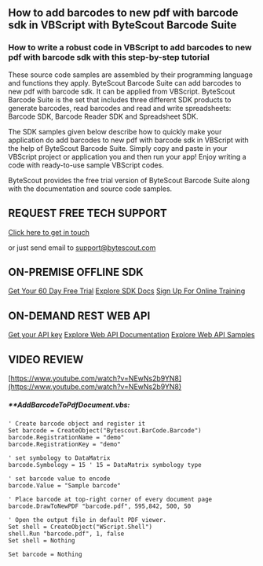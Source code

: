 ## How to add barcodes to new pdf with barcode sdk in VBScript with ByteScout Barcode Suite

### How to write a robust code in VBScript to add barcodes to new pdf with barcode sdk with this step-by-step tutorial

These source code samples are assembled by their programming language and functions they apply. ByteScout Barcode Suite can add barcodes to new pdf with barcode sdk. It can be applied from VBScript. ByteScout Barcode Suite is the set that includes three different SDK products to generate barcodes, read barcodes and read and write spreadsheets: Barcode SDK, Barcode Reader SDK and Spreadsheet SDK.

The SDK samples given below describe how to quickly make your application do add barcodes to new pdf with barcode sdk in VBScript with the help of ByteScout Barcode Suite.  Simply copy and paste in your VBScript project or application you and then run your app! Enjoy writing a code with ready-to-use sample VBScript codes.

ByteScout provides the free trial version of ByteScout Barcode Suite along with the documentation and source code samples.

## REQUEST FREE TECH SUPPORT

[Click here to get in touch](https://bytescout.zendesk.com/hc/en-us/requests/new?subject=ByteScout%20Barcode%20Suite%20Question)

or just send email to [support@bytescout.com](mailto:support@bytescout.com?subject=ByteScout%20Barcode%20Suite%20Question) 

## ON-PREMISE OFFLINE SDK 

[Get Your 60 Day Free Trial](https://bytescout.com/download/web-installer?utm_source=github-readme)
[Explore SDK Docs](https://bytescout.com/documentation/index.html?utm_source=github-readme)
[Sign Up For Online Training](https://academy.bytescout.com/)


## ON-DEMAND REST WEB API

[Get your API key](https://pdf.co/documentation/api?utm_source=github-readme)
[Explore Web API Documentation](https://pdf.co/documentation/api?utm_source=github-readme)
[Explore Web API Samples](https://github.com/bytescout/ByteScout-SDK-SourceCode/tree/master/PDF.co%20Web%20API)

## VIDEO REVIEW

[https://www.youtube.com/watch?v=NEwNs2b9YN8](https://www.youtube.com/watch?v=NEwNs2b9YN8)




<!-- code block begin -->

##### ****AddBarcodeToPdfDocument.vbs:**
    
```
' Create barcode object and register it
Set barcode = CreateObject("Bytescout.BarCode.Barcode")
barcode.RegistrationName = "demo"
barcode.RegistrationKey = "demo"

' set symbology to DataMatrix
barcode.Symbology = 15 ' 15 = DataMatrix symbology type

' set barcode value to encode
barcode.Value = "Sample barcode" 

' Place barcode at top-right corner of every document page
barcode.DrawToNewPDF "barcode.pdf", 595,842, 500, 50

' Open the output file in default PDF viewer.
Set shell = CreateObject("WScript.Shell")
shell.Run "barcode.pdf", 1, false
Set shell = Nothing

Set barcode = Nothing


```

<!-- code block end -->